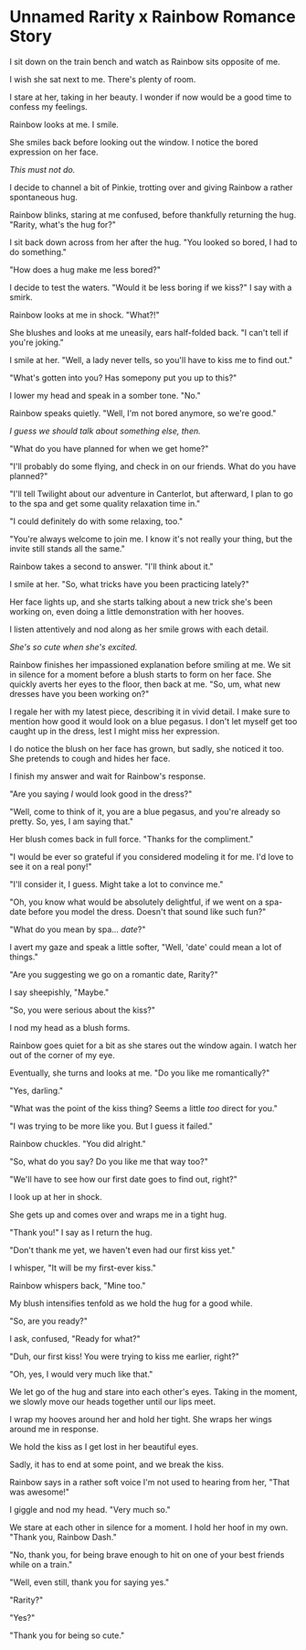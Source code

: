 # Unnamed Rarity x Rainbow Romance Story

I sit down on the train bench and watch as Rainbow sits opposite of me.

I wish she sat next to me. There's plenty of room.

I stare at her, taking in her beauty. I wonder if now would be a good time to confess my feelings.

Rainbow looks at me. I smile.

She smiles back before looking out the window. I notice the bored expression on her face.

*This must not do.*

I decide to channel a bit of Pinkie, trotting over and giving Rainbow a rather spontaneous hug.

Rainbow blinks, staring at me confused, before thankfully returning the hug. "Rarity, what's the hug for?"

I sit back down across from her after the hug. "You looked so bored, I had to do something."

"How does a hug make me less bored?"

I decide to test the waters. "Would it be less boring if we kiss?" I say with a smirk.

Rainbow looks at me in shock. "What?!"

She blushes and looks at me uneasily, ears half-folded back. "I can't tell if you're joking."

I smile at her. "Well, a lady never tells, so you'll have to kiss me to find out."

"What's gotten into you? Has somepony put you up to this?"

I lower my head and speak in a somber tone. "No."

Rainbow speaks quietly. "Well, I'm not bored anymore, so we're good."

*I guess we should talk about something else, then.*

"What do you have planned for when we get home?"

"I'll probably do some flying, and check in on our friends. What do you have planned?"

"I'll tell Twilight about our adventure in Canterlot, but afterward, I plan to go to the spa and get some quality relaxation time in."

"I could definitely do with some relaxing, too."

"You're always welcome to join me. I know it's not really your thing, but the invite still stands all the same."

Rainbow takes a second to answer. "I'll think about it."

I smile at her. "So, what tricks have you been practicing lately?"

Her face lights up, and she starts talking about a new trick she's been working on, even doing a little demonstration with her hooves.

I listen attentively and nod along as her smile grows with each detail.

*She's so cute when she's excited.*

Rainbow finishes her impassioned explanation before smiling at me. We sit in silence for a moment before a blush starts to form on her face. She quickly averts her eyes to the floor, then back at me. "So, um, what new dresses have you been working on?"

I regale her with my latest piece, describing it in vivid detail. I make sure to mention how good it would look on a blue pegasus. I don't let myself get too caught up in the dress, lest I might miss her expression.

I do notice the blush on her face has grown, but sadly, she noticed it too. She pretends to cough and hides her face.

I finish my answer and wait for Rainbow's response.

"Are you saying *I* would look good in the dress?"

"Well, come to think of it, you are a blue pegasus, and you're already so pretty. So, yes, I am saying that."

Her blush comes back in full force. "Thanks for the compliment."

"I would be ever so grateful if you considered modeling it for me. I'd love to see it on a real pony!"

"I'll consider it, I guess. Might take a lot to convince me."

"Oh, you know what would be absolutely delightful, if we went on a spa-date before you model the dress. Doesn't that sound like such fun?"

"What do you mean by spa... *date*?"

I avert my gaze and speak a little softer, "Well, 'date' could mean a lot of things."

"Are you suggesting we go on a romantic date, Rarity?"

I say sheepishly, "Maybe."

"So, you were serious about the kiss?"

I nod my head as a blush forms.

Rainbow goes quiet for a bit as she stares out the window again. I watch her out of the corner of my eye.

Eventually, she turns and looks at me. "Do you like me romantically?"

"Yes, darling."

"What was the point of the kiss thing? Seems a little *too* direct for you."

"I was trying to be more like you. But I guess it failed."

Rainbow chuckles. "You did alright."

"So, what do you say? Do you like me that way too?"

"We'll have to see how our first date goes to find out, right?"

I look up at her in shock.

She gets up and comes over and wraps me in a tight hug.

"Thank you!" I say as I return the hug.

"Don't thank me yet, we haven't even had our first kiss yet."

I whisper, "It will be my first-ever kiss."

Rainbow whispers back, "Mine too."

My blush intensifies tenfold as we hold the hug for a good while.

"So, are you ready?"

I ask, confused, "Ready for what?"

"Duh, our first kiss! You were trying to kiss me earlier, right?"

"Oh, yes, I would very much like that."

We let go of the hug and stare into each other's eyes. Taking in the moment, we slowly move our heads together until our lips meet.

I wrap my hooves around her and hold her tight. She wraps her wings around me in response.

We hold the kiss as I get lost in her beautiful eyes.

Sadly, it has to end at some point, and we break the kiss.

Rainbow says in a rather soft voice I'm not used to hearing from her, "That was awesome!"

I giggle and nod my head. "Very much so."

We stare at each other in silence for a moment. I hold her hoof in my own. "Thank you, Rainbow Dash."

"No, thank you, for being brave enough to hit on one of your best friends while on a train."

"Well, even still, thank you for saying yes."

"Rarity?"

"Yes?"

"Thank you for being so cute."

